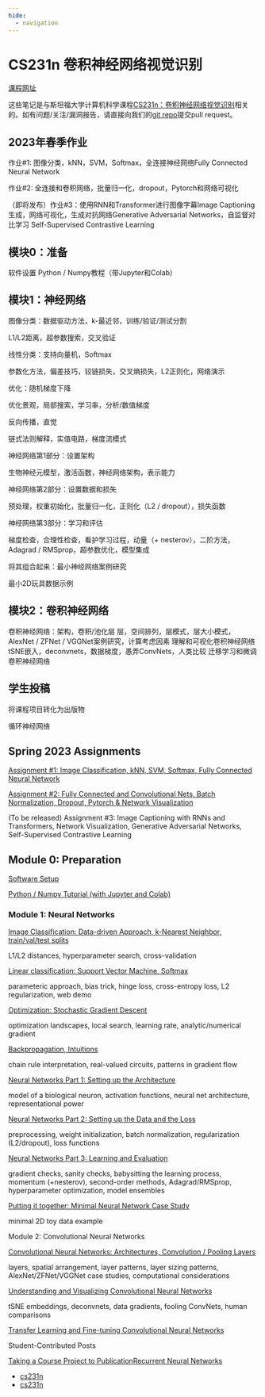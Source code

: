 ```yaml
---
hide:
  - navigation
---
```

# CS231n 卷积神经网络视觉识别

[课程网址](http://cs231n.stanford.edu/)

这些笔记是与斯坦福大学计算机科学课程[CS231n：卷积神经网络视觉识别](http://cs231n.stanford.edu/)相关的。如有问题/关注/漏洞报告，请直接向我们的[git repo](https://github.com/cs231n/cs231n.github.io)提交pull request。

## 2023年春季作业 

作业#1: 图像分类，kNN，SVM，Softmax，全连接神经网络Fully Connected Neural Network

作业#2: 全连接和卷积网络，批量归一化，dropout，Pytorch和网络可视化 

（即将发布）作业#3：使用RNN和Transformer进行图像字幕Image Captioning生成，网络可视化，生成对抗网络Generative Adversarial Networks，自监督对比学习 Self-Supervised Contrastive Learning

## 模块0：准备 

软件设置 Python / Numpy教程（带Jupyter和Colab） 

## 模块1：神经网络 

图像分类：数据驱动方法，k-最近邻，训练/验证/测试分割

 L1/L2距离，超参数搜索，交叉验证 

线性分类：支持向量机，Softmax 

参数化方法，偏差技巧，铰链损失，交叉熵损失，L2正则化，网络演示 

优化：随机梯度下降 

优化景观，局部搜索，学习率，分析/数值梯度 

反向传播，直觉 

链式法则解释，实值电路，梯度流模式 

神经网络第1部分：设置架构 

生物神经元模型，激活函数，神经网络架构，表示能力 

神经网络第2部分：设置数据和损失 

预处理，权重初始化，批量归一化，正则化（L2 / dropout），损失函数 

神经网络第3部分：学习和评估 

梯度检查，合理性检查，看护学习过程，动量（+ nesterov），二阶方法，Adagrad / RMSprop，超参数优化，模型集成 

将其组合起来：最小神经网络案例研究 

最小2D玩具数据示例 

## 模块2：卷积神经网络 

卷积神经网络：架构，卷积/池化层 层，空间排列，层模式，层大小模式，AlexNet / ZFNet / VGGNet案例研究，计算考虑因素 理解和可视化卷积神经网络 tSNE嵌入，deconvnets，数据梯度，愚弄ConvNets，人类比较 迁移学习和微调卷积神经网络 

## 学生投稿 

将课程项目转化为出版物 

循环神经网络

## Spring 2023 Assignments

[Assignment #1: Image Classification, kNN, SVM, Softmax, Fully Connected Neural Network](https://cs231n.github.io/assignments2023/assignment1/)

[Assignment #2: Fully Connected and Convolutional Nets, Batch Normalization, Dropout, Pytorch & Network Visualization](https://cs231n.github.io/assignments2023/assignment2/)

(To be released) Assignment #3: Image Captioning with RNNs and Transformers, Network Visualization, Generative Adversarial Networks, Self-Supervised Contrastive Learning

## Module 0: Preparation

[Software Setup](https://cs231n.github.io/setup-instructions/)

[Python / Numpy Tutorial (with Jupyter and Colab)](https://cs231n.github.io/python-numpy-tutorial/)

### Module 1: Neural Networks

[Image Classification: Data-driven Approach, k-Nearest Neighbor, train/val/test splits](https://cs231n.github.io/classification/)

L1/L2 distances, hyperparameter search, cross-validation

[Linear classification: Support Vector Machine, Softmax](https://cs231n.github.io/linear-classify/)

parameteric approach, bias trick, hinge loss, cross-entropy loss, L2 regularization, web demo

[Optimization: Stochastic Gradient Descent](https://cs231n.github.io/optimization-1/)

optimization landscapes, local search, learning rate, analytic/numerical gradient

[Backpropagation, Intuitions](https://cs231n.github.io/optimization-2/)

chain rule interpretation, real-valued circuits, patterns in gradient flow

[Neural Networks Part 1: Setting up the Architecture](https://cs231n.github.io/neural-networks-1/)

model of a biological neuron, activation functions, neural net architecture, representational power

[Neural Networks Part 2: Setting up the Data and the Loss](https://cs231n.github.io/neural-networks-2/)

preprocessing, weight initialization, batch normalization, regularization (L2/dropout), loss functions

[Neural Networks Part 3: Learning and Evaluation](https://cs231n.github.io/neural-networks-3/)

gradient checks, sanity checks, babysitting the learning process, momentum (+nesterov), second-order methods, Adagrad/RMSprop, hyperparameter optimization, model ensembles

[Putting it together: Minimal Neural Network Case Study](https://cs231n.github.io/neural-networks-case-study/)

minimal 2D toy data example

Module 2: Convolutional Neural Networks

[Convolutional Neural Networks: Architectures, Convolution / Pooling Layers](https://cs231n.github.io/convolutional-networks/)

layers, spatial arrangement, layer patterns, layer sizing patterns, AlexNet/ZFNet/VGGNet case studies, computational considerations

[Understanding and Visualizing Convolutional Neural Networks](https://cs231n.github.io/understanding-cnn/)

tSNE embeddings, deconvnets, data gradients, fooling ConvNets, human comparisons

[Transfer Learning and Fine-tuning Convolutional Neural Networks](https://cs231n.github.io/transfer-learning/)

Student-Contributed Posts

[Taking a Course Project to Publication](https://cs231n.github.io/choose-project/)[Recurrent Neural Networks](https://cs231n.github.io/rnn/)

- [ cs231n](https://github.com/cs231n)
- [ cs231n](https://twitter.com/cs231n)
